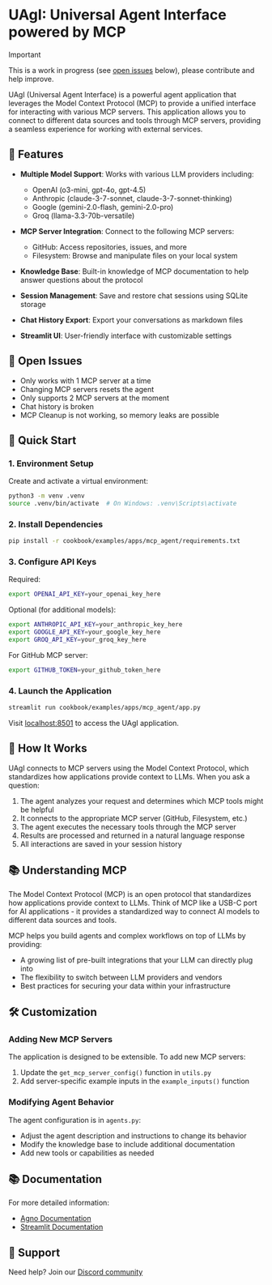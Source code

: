 # UAgI: Universal Agent Interface powered by MCP

> [!IMPORTANT]
> This is a work in progress (see [open issues](#-open-issues) below), please contribute and help improve.

UAgI (Universal Agent Interface) is a powerful agent application that leverages the Model Context Protocol (MCP) to provide a unified interface for interacting with various MCP servers. This application allows you to connect to different data sources and tools through MCP servers, providing a seamless experience for working with external services.

## 🌟 Features

- **Multiple Model Support**: Works with various LLM providers including:
  - OpenAI (o3-mini, gpt-4o, gpt-4.5)
  - Anthropic (claude-3-7-sonnet, claude-3-7-sonnet-thinking)
  - Google (gemini-2.0-flash, gemini-2.0-pro)
  - Groq (llama-3.3-70b-versatile)

- **MCP Server Integration**: Connect to the following MCP servers:
  - GitHub: Access repositories, issues, and more
  - Filesystem: Browse and manipulate files on your local system

- **Knowledge Base**: Built-in knowledge of MCP documentation to help answer questions about the protocol

- **Session Management**: Save and restore chat sessions using SQLite storage

- **Chat History Export**: Export your conversations as markdown files

- **Streamlit UI**: User-friendly interface with customizable settings

## 🐞 Open Issues

- Only works with 1 MCP server at a time
- Changing MCP servers resets the agent
- Only supports 2 MCP servers at the moment
- Chat history is broken
- MCP Cleanup is not working, so memory leaks are possible

## 🚀 Quick Start

### 1. Environment Setup

Create and activate a virtual environment:
```bash
python3 -m venv .venv
source .venv/bin/activate  # On Windows: .venv\Scripts\activate
```

### 2. Install Dependencies

```bash
pip install -r cookbook/examples/apps/mcp_agent/requirements.txt
```

### 3. Configure API Keys

Required:
```bash
export OPENAI_API_KEY=your_openai_key_here
```

Optional (for additional models):
```bash
export ANTHROPIC_API_KEY=your_anthropic_key_here
export GOOGLE_API_KEY=your_google_key_here
export GROQ_API_KEY=your_groq_key_here
```

For GitHub MCP server:
```bash
export GITHUB_TOKEN=your_github_token_here
```

### 4. Launch the Application

```bash
streamlit run cookbook/examples/apps/mcp_agent/app.py
```

Visit [localhost:8501](http://localhost:8501) to access the UAgI application.

## 🔧 How It Works

UAgI connects to MCP servers using the Model Context Protocol, which standardizes how applications provide context to LLMs. When you ask a question:

1. The agent analyzes your request and determines which MCP tools might be helpful
2. It connects to the appropriate MCP server (GitHub, Filesystem, etc.)
3. The agent executes the necessary tools through the MCP server
4. Results are processed and returned in a natural language response
5. All interactions are saved in your session history

## 📚 Understanding MCP

The Model Context Protocol (MCP) is an open protocol that standardizes how applications provide context to LLMs. Think of MCP like a USB-C port for AI applications - it provides a standardized way to connect AI models to different data sources and tools.

MCP helps you build agents and complex workflows on top of LLMs by providing:
- A growing list of pre-built integrations that your LLM can directly plug into
- The flexibility to switch between LLM providers and vendors
- Best practices for securing your data within your infrastructure

## 🛠️ Customization

### Adding New MCP Servers

The application is designed to be extensible. To add new MCP servers:

1. Update the `get_mcp_server_config()` function in `utils.py`
2. Add server-specific example inputs in the `example_inputs()` function

### Modifying Agent Behavior

The agent configuration is in `agents.py`:
- Adjust the agent description and instructions to change its behavior
- Modify the knowledge base to include additional documentation
- Add new tools or capabilities as needed

## 📚 Documentation

For more detailed information:
- [Agno Documentation](https://docs.agno.com)
- [Streamlit Documentation](https://docs.streamlit.io)

## 🤝 Support

Need help? Join our [Discord community](https://agno.link/discord)
